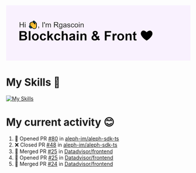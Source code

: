 <!--
**Rgascoin/Rgascoin** is a ✨ _special_ ✨ repository because its `README.md` (this file) appears on your GitHub profile.
-->

![image info](./header.png)


# My Skills 🌟

[![My Skills](https://skillicons.dev/icons?i=solidity,nextjs,tailwind,react,nodejs,ts,docker,jest,py,postgres,git,bash,cpp)](https://skillicons.dev)


# My current activity 😊

<!--START_SECTION:activity-->
1. 💪 Opened PR [#80](https://github.com/aleph-im/aleph-sdk-ts/pull/80) in [aleph-im/aleph-sdk-ts](https://github.com/aleph-im/aleph-sdk-ts)
2. ❌ Closed PR [#48](https://github.com/aleph-im/aleph-sdk-ts/pull/48) in [aleph-im/aleph-sdk-ts](https://github.com/aleph-im/aleph-sdk-ts)
3. 🎉 Merged PR [#25](https://github.com/Datadvisor/frontend/pull/25) in [Datadvisor/frontend](https://github.com/Datadvisor/frontend)
4. 💪 Opened PR [#25](https://github.com/Datadvisor/frontend/pull/25) in [Datadvisor/frontend](https://github.com/Datadvisor/frontend)
5. 🎉 Merged PR [#24](https://github.com/Datadvisor/frontend/pull/24) in [Datadvisor/frontend](https://github.com/Datadvisor/frontend)
<!--END_SECTION:activity-->

